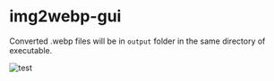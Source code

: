 # img2webp-gui

Converted .webp files will be in `output` folder in the same directory of executable.


![test](https://github.com/user-attachments/assets/2a04051f-1508-4ad9-9c56-30c1aa2fb7b3)
